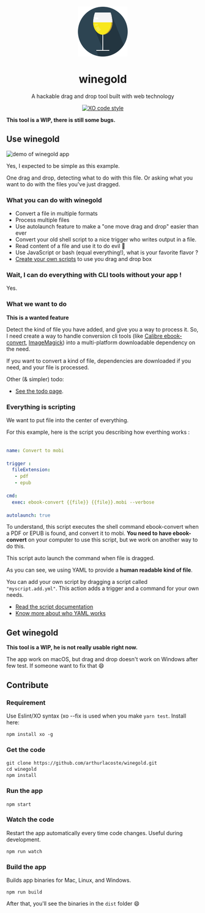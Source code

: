 <p align="center">
  <img src="src/assets/img/logo.svg" height="130">
  <h1 align="center">winegold</h1>
  <p align="center">A hackable drag and drop tool built with web technology<p>
  <p align="center"><a href="https://github.com/sindresorhus/xo"><img src="https://img.shields.io/badge/code_style-XO-5ed9c7.svg" alt="XO code style"></a></p>
</p>

**This tool is a WIP, there is still some bugs.**

## Use winegold

![demo of winegold app](src/assets/img/demo.gif)

Yes, I expected to be simple as this example.

One drag and drop, detecting what to do with this file. Or asking what you want to do with the files you've just dragged.

### What you can do with winegold

- Convert a file in multiple formats
- Process multiple files
- Use autolaunch feature to make a "one move drag and drop" easier than ever
- Convert your old shell script to a nice trigger who writes output in a file.
- Read content of a file and use it to do evil :see_no_evil:
- Use JavaScript or bash (equal everything!), what is your favorite flavor ?
- [Create your own scripts](docs/scripts.md) to use you drag and drop box

### Wait, I can do everything with CLI tools without your app !

Yes.

### What we want to do

**This is a wanted feature**

Detect the kind of file you have added, and give you a way to process it. So, I need create a way to handle conversion cli tools (like [Calibre ebook-convert](ebook-convert), [ImageMagick](https://github.com/ImageMagick/ImageMagick)) into a multi-platform downloadable dependency on the need.

If you want to convert a kind of file, dependencies are downloaded if you need, and your file is processed.

Other (& simpler) todo:

- [See the todo page](docs/todo.md).

### Everything is scripting

We want to put file into the center of everything.

For this example, here is the script you describing how everthing works :

```yaml

name: Convert to mobi

trigger :
  fileExtension:
   - pdf
   - epub

cmd:
  exec: ebook-convert {{file}} {{file}}.mobi --verbose

autolaunch: true

```

To understand, this script executes the shell command ebook-convert when a PDF or EPUB is found, and convert it to mobi. **You need to have ebook-convert** on your computer to use this script, but we work on another way to do this.

This script auto launch the command when file is dragged.

As you can see, we using YAML to provide a **human readable  kind of file**.

You can add your own script by dragging a script called `"myscript.add.yml"`. This action adds a trigger and a command for your own needs.

- [Read the script documentation](docs/scripts.md)
- [Know more about who YAML works](https://yaml.irz.fr)
## Get winegold

**This tool is a WIP, he is not really usable right now.**

The app work on macOS, but drag and drop doesn't work on Windows after few test. If someone want to fix that :smile:


## Contribute

### Requirement

Use Eslint/XO syntax (xo --fix is used when you make `yarn test`. Install here:

```
npm install xo -g
```

### Get the code

```
git clone https://github.com/arthurlacoste/winegold.git
cd winegold
npm install
```

### Run the app

```
npm start
```

### Watch the code

Restart the app automatically every time code changes. Useful during development.

```
npm run watch
```
### Build the app

Builds app binaries for Mac, Linux, and Windows.

```
npm run build
```

After that, you'll see the binaries in the `dist` folder :smile:

